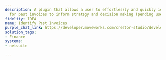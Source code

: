 ```yaml
---
description: A plugin that allows a user to effortlessly and quickly identify links
  for past invoices to inform strategy and decision making (pending user permissions).
fidelity: IDEA
name: Identify Past Invoices
purple_chat_link: https://developer.moveworks.com/creator-studio/developer-tools/purple-chat?purple_chat_v1=%7B%22messages%22%3A%5B%7B%22from%22%3A%22USER%22%2C%22text%22%3A%22I+need+to+check+the+last+3+invoices+for+Zoom.%22%7D%2C%7B%22from%22%3A%22ANNOTATION%22%2C%22text%22%3A%22Searches+the+accounting+system+for+the+last+3+invoices+for+Zoom.%22%7D%2C%7B%22from%22%3A%22BOT%22%2C%22text%22%3A%22Here+are+the+last+3+invoices+for+Zoom%3A%22%2C%22cards%22%3A%5B%7B%22title%22%3A%22Invoice+1%3A+INV-202312%22%2C%22text%22%3A%22%3Ca+href%3D%27https%3A%2F%2Finvoices.company.com%2FINV-202312%27%3EDownload+Invoice+INV-202312%3C%2Fa%3E%22%7D%2C%7B%22title%22%3A%22Invoice+2%3A+INV-202311%22%2C%22text%22%3A%22%3Ca+href%3D%27https%3A%2F%2Finvoices.company.com%2FINV-202311%27%3EDownload+Invoice+INV-202311%3C%2Fa%3E%22%7D%2C%7B%22title%22%3A%22Invoice+3%3A+INV-202310%22%2C%22text%22%3A%22%3Ca+href%3D%27https%3A%2F%2Finvoices.company.com%2FINV-202310%27%3EDownload+Invoice+INV-202310%3C%2Fa%3E%22%7D%5D%7D%2C%7B%22from%22%3A%22USER%22%2C%22text%22%3A%22When+is+the+next+payment+due+for+Zoom%3F%22%7D%2C%7B%22from%22%3A%22ANNOTATION%22%2C%22text%22%3A%22Queries+the+accounting+system+for+the+next+payment+due+date+for+Zoom.%22%7D%2C%7B%22from%22%3A%22BOT%22%2C%22text%22%3A%22The+next+payment+for+Zoom+is+due+on+May+15%2C+2023.%22%7D%5D%2C%22settings%22%3A%7B%22colorStyle%22%3A%22LIGHT%22%2C%22startTime%22%3A%2211%3A43%2BAM%22%2C%22defaultPerson%22%3A%22GWEN%22%2C%22editable%22%3Atrue%2C%22botName%22%3A%22%22%2C%22botImageUrl%22%3A%22%22%7D%7D
solution_tags:
- Finance
systems:
- netsuite

---
```

